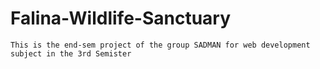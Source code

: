 # Falina-Wildlife-Sanctuary
```
This is the end-sem project of the group SADMAN for web development subject in the 3rd Semister
```
